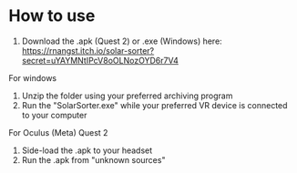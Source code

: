 # How to use
1. Download the .apk (Quest 2) or .exe (Windows) here: https://rnangst.itch.io/solar-sorter?secret=uYAYMNtIPcV8oOLNozOYD6r7V4

For windows
1. Unzip the folder using your preferred archiving program
2. Run the "SolarSorter.exe" while your preferred VR device is connected to your computer

For Oculus (Meta) Quest 2
1. Side-load the .apk to your headset
2. Run the .apk from "unknown sources"
